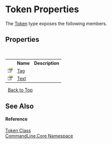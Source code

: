 # Token Properties
 

The <a href="T_CommandLine_Core_Token">Token</a> type exposes the following members.


## Properties
&nbsp;<table><tr><th></th><th>Name</th><th>Description</th></tr><tr><td>![Public property](media/pubproperty.gif "Public property")</td><td><a href="P_CommandLine_Core_Token_Tag">Tag</a></td><td /></tr><tr><td>![Public property](media/pubproperty.gif "Public property")</td><td><a href="P_CommandLine_Core_Token_Text">Text</a></td><td /></tr></table>&nbsp;
<a href="#token-properties">Back to Top</a>

## See Also


#### Reference
<a href="T_CommandLine_Core_Token">Token Class</a><br /><a href="N_CommandLine_Core">CommandLine.Core Namespace</a><br />
